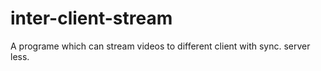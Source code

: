 # inter-client-stream
A programe which can stream videos to different client with sync. server less.
